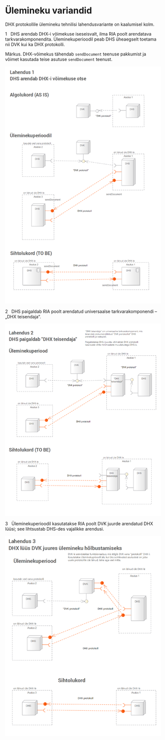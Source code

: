 # Ülemineku variandid

DHX protokollile ülemineku tehnilisi lahendusvariante on kaalumisel kolm. 

1 &nbsp; DHS arendab DHX-i võimekuse iseseisvalt, ilma RIA poolt arendatava tarkvarakomponendita. Üleminekuperioodil peab DHS üheaegselt toetama nii DVK kui ka DHX protokolli.

Märkus. DHX-võimekus tähendab `sendDocument` teenuse pakkumist ja võimet kasutada teise asutuse `sendDocument` teenust.

![](img/Lahendus1.PNG)

2 &nbsp; DHS paigaldab RIA poolt arendatud universaalse tarkvarakomponendi – „DHX teisendaja“.

![](img/Lahendus2.PNG)

3 &nbsp; Üleminekuperioodil kasutatakse RIA poolt DVK juurde arendatud DHX lüüsi; see lihtsustab  DHS-des vajalikke arendusi.

![](img/Lahendus3.PNG)
